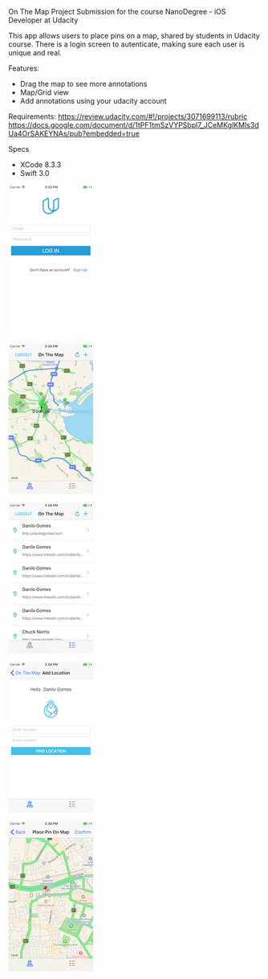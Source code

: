 On The Map
Project Submission for the course NanoDegree - iOS Developer at Udacity

This app allows users to place pins on a map, shared by students in Udacity course. There is a login screen to autenticate, making sure each user is unique and real. 

Features:
- Drag the map to see more annotations
- Map/Grid view
- Add annotations using your udacity account

Requirements:
https://review.udacity.com/#!/projects/3071699113/rubric
https://docs.google.com/document/d/1tPF1tmSzVYPSbpl7_JCeMKglKMIs3dUa4OrSAKEYNAs/pub?embedded=true

Specs
- XCode 8.3.3
- Swift 3.0

![](/Screenshots/01.png)

![](/Screenshots/02.png)

![](/Screenshots/03.png)

![](/Screenshots/04.png)

![](/Screenshots/05.png)



